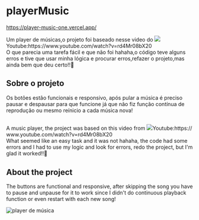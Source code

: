 # playerMusic
https://player-music-one.vercel.app/

<p>Um player de músicas,o projeto foi baseado nesse video do <img src="https://img.icons8.com/color/25/undefined/youtube-play.png"/>Youtube:https://www.youtube.com/watch?v=rd4Mr08bX20 <br>
O que parecia uma tarefa fácil e que não foi hahaha,o código teve alguns erros e tive que usar minha lógica e procurar erros,refazer o projeto,mas ainda bem que deu certo!!🤩</p>

<h2>Sobre o projeto</h2>
<p>Os botões estão funcionais e responsivo, após pular a música é preciso pausar e despausar para que funcione já que não fiz função contínua de reprodução
ou mesmo reínicio a cada música nova!</p>

 ##
 
<p>A music player, the project was based on this video from <img src="https://img.icons8.com/color/25/undefined/youtube-play.png"/>Youtube:https:// www.youtube.com/watch?v=rd4Mr08bX20 <br>
What seemed like an easy task and it was not hahaha, the code had some errors and I had to use my logic and look for errors, redo the project, but I'm glad it worked!!🤩</p>

<h2>About the project</h2>
<p>The buttons are functional and responsive, after skipping the song you have to pause and unpause for it to work since I didn't do continuous playback function
or even restart with each new song!</p>

<img src="https://cdn.discordapp.com/attachments/943915559098130472/985371295996862545/Captura_de_tela_em_2022-06-11_23-31-25.jpg" alt="player de música">
